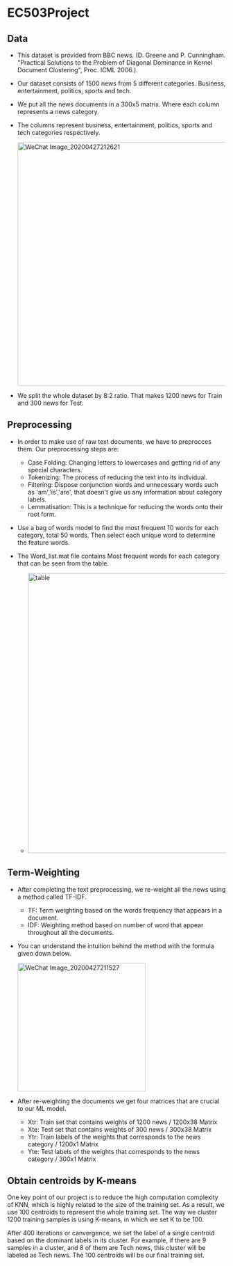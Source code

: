 # EC503Project
## Data
* This dataset is provided from BBC news. (D. Greene and P. Cunningham. "Practical Solutions to the Problem of Diagonal Dominance in Kernel Document Clustering", Proc. ICML 2006.).

* Our dataset consists of 1500 news from 5 different categories. Business, entertainment, politics, sports and tech. 

* We put all the news documents in a 300x5 matrix. Where each column represents a news category.   

*  The columns represent business, entertainment, politics, sports and tech categories respectively. 

    <img width="560" alt="WeChat Image_20200427212621" src="https://user-images.githubusercontent.com/55101879/80549796-29ec4c00-898c-11ea-8dc3-15905eae4b78.png">

* We split the whole dataset by 8:2 ratio. That makes 1200 news for Train and 300 news for Test.
## Preprocessing
* In order to make use of raw text documents, we have to preprocces them. Our preprocessing steps are:
  * Case Folding: Changing letters to lowercases and getting rid of any special characters.
  * Tokenizing: The process of reducing the text into its individual.
  * Filtering: Dispose conjunction words and unnecessary words such as 'am','is','are', that doesn't give us any information about category labels.
  * Lemmatisation: This is a technique for reducing the words onto their root form. 
  
 * Use a bag of words model to find the most frequent 10 words for each category, total 50 words. Then select each unique word to determine the feature words. 

* The Word_list.mat file contains Most frequent words for each category that can be seen from the table.

    * <img width="644" alt="table" src="https://user-images.githubusercontent.com/55101879/80283559-69920a00-86e6-11ea-814a-9e25e5b52acd.png">

 ## Term-Weighting
 * After completing the text preprocessing, we re-weight all the news using a method called TF-IDF.
    * TF: Term weighting based on the words frequency that appears in a document. 
    * IDF: Weighting method based on number of word that appear throughout all the documents.
 * You can understand the intuition behind the method with the formula given down below.
 
    <img width="295" alt="WeChat Image_20200427211527" src="https://user-images.githubusercontent.com/55101879/80670978-7f048c80-8a76-11ea-9bae-0075de64e511.png">

* After re-weighting the documents we get four matrices that are crucial to our ML model.
    * Xtr: Train set that contains weights of 1200 news / 1200x38 Matrix
    * Xte: Test set that contains weights of  300 news / 300x38 Matrix
    * Ytr: Train labels of the weights that corresponds to the news category / 1200x1 Matrix
    * Yte: Test labels of the weights that corresponds to the news category / 300x1 Matrix

 ## Obtain centroids by K-means
One key point of our project is to reduce the high computation complexity of KNN, which is highly related to the size of the training set. As a result, we use 100 centroids to represent the whole training set. The way we cluster 1200 training samples is using K-means, in which we set K to be 100.

After 400 iterations or canvergence, we set the label of a single centroid based on the dominant labels in its cluster. For example, if there are 9 samples in a cluster, and 8 of them are Tech news, this cluster will be labeled as Tech news. The 100 centroids will be our final training set.

